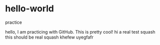# hello-world
practice

hello, I am practicing with GitHub. This is pretty cool!
hi
a real test
squash
this should be real squash
khefew
uyegfafr
